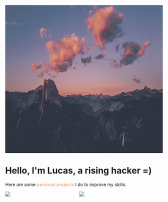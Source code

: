 <img align="center" height="472" width="100%" src="mountains.png" />

# Hello, I'm Lucas, a rising hacker =)

Here are some **<span style="color:#fAB387">personal projects</span>** I do to improve my skills.

<img align="left" width="47%" src="https://github-readme-stats.vercel.app/api?username=th3l1ghtd3m0n&show_icons=true&bg_color=1e1e2e&text_color=cdd6f4&icon_color=cba6f7&title_color=fab387" />

<img align="left" width="47%" src="https://github-readme-stats.vercel.app/api/top-langs/?username=th3l1ghtd3m0n&show_icons=true&bg_color=1e1e2e&text_color=cdd6f4&icon_color=cba6f7&title_color=fab387" />
